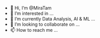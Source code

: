 - 👋 Hi, I’m @MiraTam
- 👀 I’m interested in ...
- 🌱 I’m currently Data Analysis, AI & ML ...
- 💞️ I’m looking to collaborate on ...
- 📫 How to reach me ...

<!---
MiraTam/MiraTam is a ✨ special ✨ repository because its `README.md` (this file) appears on your GitHub profile.
You can click the Preview link to take a look at your changes.
--->
